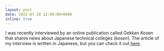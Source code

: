 ```yaml
---
layout: post
date: 2022-07-20 12:00:00+0900
inline: true
---
```


I was recently interviewed by an online publication called Gekkan Kosen that shares news about Japanese technical colleges (*kosen*). The article of my interview is written in Japanese, but you can check it out [here](https://gekkan-kosen.com/8840/).